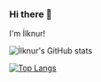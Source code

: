 ### Hi there 👋
 I'm İlknur!


![İlknur's GitHub stats](https://github-readme-stats.vercel.app/api?username=ilknur&hide=contribs,prs&theme=midnight-purple&show_icons=true)

[![Top Langs](https://github-readme-stats.vercel.app/api/top-langs/?username=ilknurs&layout=compact&theme=midnight-purple&show_icons=true)](https://github.com/ilknurs/ilknurs)



<!--
**ilknurs/ilknurs** is a ✨ _special_ ✨ repository because its `README.md` (this file) appears on your GitHub profile.

Here are some ideas to get you started:

- 🔭 I’m currently working on ...
- 🌱 I’m currently learning ...
- 👯 I’m looking to collaborate on ...
- 🤔 I’m looking for help with ...
- 💬 Ask me about ...
- 📫 How to reach me: ...
- 😄 Pronouns: ...
- ⚡ Fun fact: ...
-->
